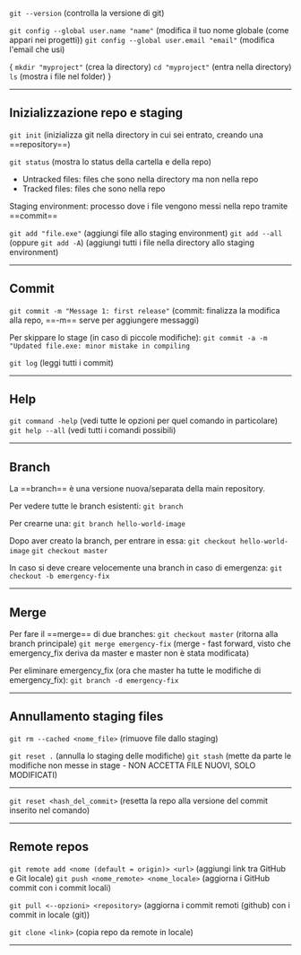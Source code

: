 `git --version` (controlla la versione di git)

`git config --global user.name "name"` (modifica il tuo nome globale (come appari nei progetti))
`git config --global user.email "email"` (modifica l'email che usi)

{
`mkdir "myproject"` (crea la directory)
`cd "myproject"` (entra nella directory)
`ls` (mostra i file nel folder)
}

---

## Inizializzazione repo e staging

`git init` (inizializza git nella directory in cui sei entrato, creando una ==repository==)

`git status` (mostra lo status della cartella e della repo)

- Untracked files: files che sono nella directory ma non nella repo
- Tracked files: files che sono nella repo

Staging environment: processo dove i file vengono messi nella repo tramite ==commit==

`git add "file.exe"` (aggiungi file allo staging environment)
`git add --all` (oppure `git add -A`) (aggiungi tutti i file nella directory allo staging environment)

---

## Commit

`git commit -m "Message 1: first release"` (commit: finalizza la modifica alla repo, ==-m== serve per aggiungere messaggi)

Per skippare lo stage (in caso di piccole modifiche):
`git commit -a -m "Updated file.exe: minor mistake in compiling`

`git log` (leggi tutti i commit)

---

## Help

`git command -help` (vedi tutte le opzioni per quel comando in particolare)
`git help --all` (vedi tutti i comandi possibili)

---

## Branch

La ==branch== è una versione nuova/separata della main repository.

Per vedere tutte le branch esistenti: `git branch`

Per crearne una:
`git branch hello-world-image`

Dopo aver creato la branch, per entrare in essa:
`git checkout hello-world-image`
`git checkout master`

In caso si deve creare velocemente una branch in caso di emergenza:
`git checkout -b emergency-fix`

---

## Merge

Per fare il ==merge== di due branches:
`git checkout master` (ritorna alla branch principale)
`git merge emergency-fix` (merge - fast forward, visto che emergency_fix deriva da master e master non è stata modificata)

Per eliminare emergency_fix (ora che master ha tutte le modifiche di emergency_fix):
`git branch -d emergency-fix`

---

## Annullamento staging files

`git rm --cached <nome_file>` (rimuove file dallo staging)

`git reset .` (annulla lo staging delle modifiche)
`git stash` (mette da parte le modifiche non messe in stage - NON ACCETTA FILE NUOVI, SOLO MODIFICATI)

---

`git reset <hash_del_commit>` (resetta la repo alla versione del commit inserito nel comando)

---

## Remote repos

`git remote add <nome (default = origin)> <url>` (aggiungi link tra GitHub e Git locale)
`git push <nome_remote> <nome_locale>` (aggiorna i GitHub commit con i commit locali)

`git pull <--opzioni> <repository>` (aggiorna i commit remoti (github) con i commit in locale (git))

`git clone <link>` (copia repo da remote in locale)

---
